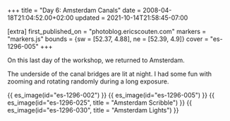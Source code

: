 +++
title = "Day 6: Amsterdam Canals"
date = 2008-04-18T21:04:52.00+02:00
updated = 2021-10-14T21:58:45-07:00

[extra]
first_published_on = "photoblog.ericscouten.com"
markers = "markers.js"
bounds = {sw = [52.37, 4.88], ne = [52.39, 4.9]}
cover = "es-1296-005"
+++

On this last day of the workshop, we returned to Amsterdam.

<!-- more -->

The underside of the canal bridges are lit at night. I had some fun with zooming and rotating randomly during a long exposure.

{{ es_image(id="es-1296-002") }}
{{ es_image(id="es-1296-005") }}
{{ es_image(id="es-1296-025", title = "Amsterdam Scribble") }}
{{ es_image(id="es-1296-030", title = "Amsterdam Lights") }}
